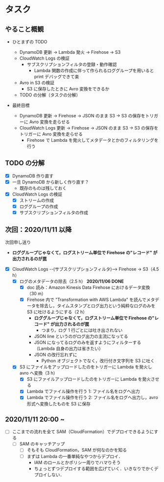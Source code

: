 # タスク

## やること概観

- ひとまずの TODO
  - DynamoDB 更新 -> Lambda 発火 -> Firehose -> S3
  - CloudWatch Logs の検証
    - サブスクリプションフィルタの登録・動作確認
      - Lambda 関数の作成に伴って作られるロググループを用いると print デバッグできて楽
  - Avro in S3 の検証
    - S3 に保存したときに Avro 変換をできるか
  - TODO の分解（タスクの分解）

- 最終目標
  - DynamoDB 更新 -> Firehose -> JSON のまま S3 -> S3 の保存をトリガーに Avro 変換を走らせる
  - CloudWatch Logs 更新 -> Firehose -> JSON のまま S3 -> S3 の保存をトリガーに Avro 変換を走らせる
    - Firehose で Lambda を発火してメタデータとかのフィルタリングを行う

## TODO の分解

- [x] DynamoDB 作り直す
- [x] 一旦 DynamoDB から新しく作り直す？
  - 既存のものは残しておく
- [x] CloudWatch Logs の検証
  - [x] ストリームの作成
  - [x] ロググループの作成
  - [x] サブスクリプションフィルタの作成

## 次回：2020/11/11 以降

次回申し送り

- **ロググループじゃなくて，ログストリーム単位で Firehose の"レコード" が出力されるのが罠**

- [x] CloudWatch Logs --(サブスクリプションフィルタ)--> Firehose -> S3（4.5 h）
  - [x] ログのメタデータの除去（2.5 h） **2020/11/06 DONE**
    - [x] doc 読み：Amazon Kinesis Data Firehose におけるデータ変換（30 m）
    - [x] Firehose 内で "Transformation with AWS Lambda" を読んでメタデータを除去し，タイムスタンプとログ出力という純粋なログのみを S3 に吐けるようにする（2 h）
      - **ロググループじゃなくて，ログストリーム単位で Firehose の"レコード" が出力されるのが罠**
        - つまり，ログ 1 行ごとには吐き出されない
      - JSON line というのがログ出力の主流になってる
      - JSON になってるログのみを返すようにフィルターする（Lambda 自身の出力は省きたい）
      - JSON の改行忘れずに
        - Python オブジェクトでなく，改行付き文字列を S3 に吐く
  - [x] S3 にファイルをアップロードしたのをトリガーに Lambda を発火し avro へ変換（3 h）
    - [x] S3 にファイルアップロードしたのをトリガーに Lambda を発火させる
    - [x] Lambda でファイル操作を行う 1: ファイル名をログへ出力
    - [x] Lambda でファイル操作を行う 2: ファイル名をログへ出力し，avro 形式へ変換したものを S3 に保存

## 2020/11/11 20:00 ~

- [ ] ここまでの流れを全て SAM（CloudFormation）でデプロイできるようにする
  - [ ] SAM のキャッチアップ
    - [ ] そもそも CloudFormation，SAM が何なのかを知る
    - [ ] まずは Lambda の一番単純なやつからデプロイ．
      - IAM のロールとかポリシー周りでハマりそう
      - ちょっとずつデプロイする範囲を広げていく．いきなりでかくデプロイしない．
